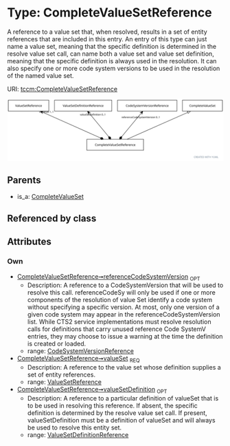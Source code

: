 
# Type: CompleteValueSetReference


A reference to a value set that, when resolved, results in a set of entity references that are included in this
entry. An entry of this type can just name a value set, meaning that the specific definition is determined in the
resolve value set call, can name both a value set and value set definition, meaning that the specific definition
is always used in the resolution. It can also specify one or more code system versions to be used in the
resolution of the named value set.

URI: [tccm:CompleteValueSetReference](https://hotecosystem.org/tccm/CompleteValueSetReference)


![img](images/CompleteValueSetReference.svg)

## Parents

 *  is_a: [CompleteValueSet](CompleteValueSet.md)

## Referenced by class


## Attributes


### Own

 * [CompleteValueSetReference➞referenceCodeSystemVersion](CompleteValueSetReference_referenceCodeSystemVersion.md)  <sub>OPT</sub>
    * Description: A reference to a CodeSystemVersion that will be used to resolve this call. referenceCodeSy will only be used
if one or more components of the resolution of value Set identify a code system without specifying a specific
version. At most, only one version of a given code system may appear in the referenceCodeSystemVersion list.
While CTS2 service implementations must resolve resolution calls for definitions that carry unused reference
Code SystemV entries, they may choose to issue a warning at the time the definition is created or loaded.
    * range: [CodeSystemVersionReference](CodeSystemVersionReference.md)
 * [CompleteValueSetReference➞valueSet](CompleteValueSetReference_valueSet.md)  <sub>REQ</sub>
    * Description: A reference to the value set whose definition supplies a set of entity references.
    * range: [ValueSetReference](ValueSetReference.md)
 * [CompleteValueSetReference➞valueSetDefinition](CompleteValueSetReference_valueSetDefinition.md)  <sub>OPT</sub>
    * Description: A reference to a particular definition of valueSet that is to be used in resolving this reference. If absent,
the specific definition is determined by the resolve value set call. If present, valueSetDefinition must be
a definition of valueSet and will always be used to resolve this entity set.
    * range: [ValueSetDefinitionReference](ValueSetDefinitionReference.md)
